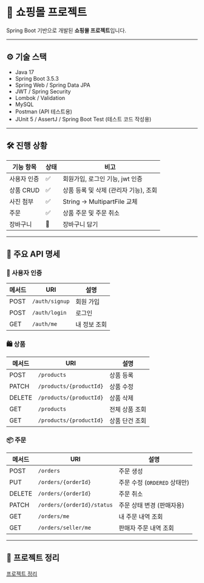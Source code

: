 # 📘 쇼핑몰 프로젝트

Spring Boot 기반으로 개발된 **쇼핑몰 프로젝트**입니다.  

---

## ⚙️ 기술 스택

- Java 17
- Spring Boot 3.5.3
- Spring Web / Spring Data JPA
- JWT / Spring Security
- Lombok / Validation
- MySQL
- Postman (API 테스트용)
- JUnit 5 / AssertJ / Spring Boot Test (테스트 코드 작성용)

---

## 🛠️ 진행 상황

| 기능 항목 | 상태 | 비고 |
|-----------|------|------|
| 사용자 인증 | ✅ | 회원가입, 로그인 기능, jwt 인증 |
| 상품 CRUD | ✅ | 상품 등록 및 삭제 (관리자 기능), 조회 |
| 사진 첨부 | ✅ | String -> MultipartFile  교체 |
| 주문 | ✅ | 상품 주문 및 주문 취소 |
| 장바구니 | 🔄️ | 장바구니 담기 |

---

## 🔗 주요 API 명세

### 🔐 사용자 인증
| 메서드 | URI            | 설명             |
|--------|----------------|------------------|
| POST   | `/auth/signup`   | 회원 가입      |
| POST   | `/auth/login`   | 로그인      |
| GET   | `/auth/me`   |  내 정보 조회    |

### 🛍️ 상품
| 메서드 | URI            | 설명             |
|--------|----------------|------------------|
| POST   | `/products`   | 상품 등록      |
| PATCH   | `/products/{productId}`   | 상품 수정      |
| DELETE   | `/products/{productId}`   | 상품 삭제      |
| GET   | `/products`   | 전체 상품 조회      |
| GET   | `/products/{productId}`   | 상품 단건 조회       |

### 📦 주문
| 메서드    | URI                        | 설명                  |
| ------ | -------------------------- | ------------------- |
| POST   | `/orders`                  | 주문 생성               |
| PUT    | `/orders/{orderId}`        | 주문 수정 (`ORDERED` 상태만) |
| DELETE | `/orders/{orderId}`        | 주문 취소               |
| PATCH  | `/orders/{orderId}/status` | 주문 상태 변경 (판매자용)     |
| GET    | `/orders/me`               | 내 주문 내역 조회          |
| GET    | `/orders/seller/me`        | 판매자 주문 내역 조회        |


---
## 📖 프로젝트 정리
[프로젝트 정리](https://longhaired-stove-0a0.notion.site/Cartin-23ac595094988085b144e15e4644cfa7)

